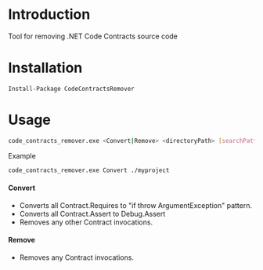 Introduction
============
Tool for removing .NET Code Contracts source code

Installation
============
```
Install-Package CodeContractsRemover
```

Usage
============
```bash
code_contracts_remover.exe <Convert|Remove> <directoryPath> [searchPattern=*.cs] [encoding=utf-8]
```
Example
```bash
code_contracts_remover.exe Convert ./myproject
```

#### Convert
- Converts all Contract.Requires to "if throw ArgumentException" pattern.
- Converts all Contract.Assert to Debug.Assert
- Removes any other Contract invocations.

#### Remove
- Removes any Contract invocations.
